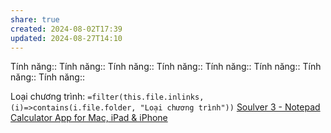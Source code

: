 ```yaml
---
share: true
created: 2024-08-02T17:39
updated: 2024-08-27T14:10
---
```

Tính năng::
Tính năng::
Tính năng::
Tính năng::
Tính năng::
Tính năng::
Tính năng::
Tính năng::

Loại chương trình: `=filter(this.file.inlinks, (i)=>contains(i.file.folder, "Loại chương trình"))`
[Soulver 3 - Notepad Calculator App for Mac, iPad & iPhone](https://soulver.app/)